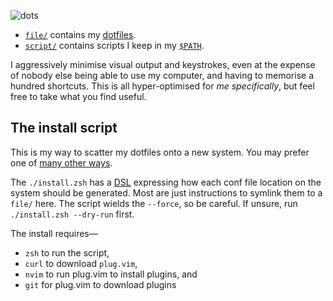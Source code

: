 ![dots][header-image]

 - [`file/`](file/) contains my [dotfiles][wiki-dotfiles].
 - [`script/`](script/) contains scripts I keep in my [`$PATH`][wiki-path].

I aggressively minimise visual output and keystrokes, even at the expense of
nobody else being able to use my computer, and having to memorise a hundred
shortcuts.  This is all hyper-optimised for *me specifically*, but feel free to
take what you find useful.

## The install script

This is my way to scatter my dotfiles onto a new system.  You may prefer one of
[many other ways][archwiki-dotfiles].

The `./install.zsh` has a [DSL][wiki-dsl] expressing how each conf file location on the
system should be generated.  Most are just instructions to symlink them to a
`file/` here.  The script wields the `--force`, so be careful.  If unsure, run
`./install.zsh --dry-run` first.

The install requires—

 - `zsh` to run the script,
 - `curl` to download `plug.vim`,
 - `nvim` to run plug.vim to install plugins, and
 - `git` for plug.vim to download plugins


[archwiki-dotfiles]: https://wiki.archlinux.org/index.php/Dotfiles
[header-image]: https://user-images.githubusercontent.com/5231746/28067800-b22aaeea-663a-11e7-8938-ee799ab1eef8.png
[wiki-dotfiles]: https://en.wikipedia.org/wiki/Hidden_file_and_hidden_directory#Unix_and_Unix-like_environments
[wiki-dsl]: https://en.wikipedia.org/wiki/Domain-specific_language
[wiki-path]: https://en.wikipedia.org/wiki/PATH_(variable)
